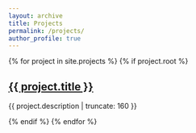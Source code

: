 ```yaml
---
layout: archive
title: Projects
permalink: /projects/
author_profile: true
---
```



{% for project in site.projects %}
{% if project.root %}
<h2><a href="{{ project.permalink | prepend: site.baseurl }}">
   {{ project.title }}
</a></h2>

<p class="post-excerpt">{{ project.description | truncate: 160 }}</p>
{% endif %}
{% endfor %}